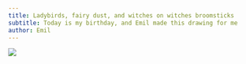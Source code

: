 ```yaml
---
title: Ladybirds, fairy dust, and witches on witches broomsticks
subtitle: Today is my birthday, and Emil made this drawing for me
author: Emil
---
```

![](/img/IMG_0793.jpg)
